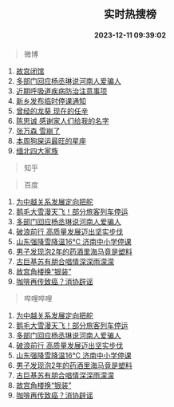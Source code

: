 <div align="center"><h2>实时热搜榜</h2><h4>2023-12-11 09:39:02</h4></div>

> 微博  

1. [故宫闭馆](https://s.weibo.com/weibo?q=%E6%95%85%E5%AE%AB%E9%97%AD%E9%A6%86&t=31&band_rank=1&Refer=top)<br />
2. [多部门回应杨丞琳说河南人爱骗人](https://s.weibo.com/weibo?q=%23%E5%A4%9A%E9%83%A8%E9%97%A8%E5%9B%9E%E5%BA%94%E6%9D%A8%E4%B8%9E%E7%90%B3%E8%AF%B4%E6%B2%B3%E5%8D%97%E4%BA%BA%E7%88%B1%E9%AA%97%E4%BA%BA%23&t=31&band_rank=2&Refer=top)<br />
3. [近期呼吸道疾病防治注意事项](https://s.weibo.com/weibo?q=%23%E8%BF%91%E6%9C%9F%E5%91%BC%E5%90%B8%E9%81%93%E7%96%BE%E7%97%85%E9%98%B2%E6%B2%BB%E6%B3%A8%E6%84%8F%E4%BA%8B%E9%A1%B9%23&t=31&band_rank=3&Refer=top)<br />
4. [新乡发布临时停课通知](https://s.weibo.com/weibo?q=%23%E6%96%B0%E4%B9%A1%E5%8F%91%E5%B8%83%E4%B8%B4%E6%97%B6%E5%81%9C%E8%AF%BE%E9%80%9A%E7%9F%A5%23&t=31&band_rank=4&Refer=top)<br />
5. [曾经的龙葵 现在的任辛](https://s.weibo.com/weibo?q=%E6%9B%BE%E7%BB%8F%E7%9A%84%E9%BE%99%E8%91%B5%20%E7%8E%B0%E5%9C%A8%E7%9A%84%E4%BB%BB%E8%BE%9B&t=31&band_rank=5&Refer=top)<br />
6. [陈思诚 感谢家人们给我的名字](https://s.weibo.com/weibo?q=%E9%99%88%E6%80%9D%E8%AF%9A%20%E6%84%9F%E8%B0%A2%E5%AE%B6%E4%BA%BA%E4%BB%AC%E7%BB%99%E6%88%91%E7%9A%84%E5%90%8D%E5%AD%97&t=31&band_rank=6&Refer=top)<br />
7. [张万森 雪崩了](https://s.weibo.com/weibo?q=%E5%BC%A0%E4%B8%87%E6%A3%AE%20%E9%9B%AA%E5%B4%A9%E4%BA%86&t=31&band_rank=7&Refer=top)<br />
8. [本周狗屎运最旺的星座](https://s.weibo.com/weibo?q=%E6%9C%AC%E5%91%A8%E7%8B%97%E5%B1%8E%E8%BF%90%E6%9C%80%E6%97%BA%E7%9A%84%E6%98%9F%E5%BA%A7&t=31&band_rank=8&Refer=top)<br />
9. [缅北四大家族](https://s.weibo.com/weibo?q=%E7%BC%85%E5%8C%97%E5%9B%9B%E5%A4%A7%E5%AE%B6%E6%97%8F&t=31&band_rank=9&Refer=top)<br />

> 知乎  


> 百度  

1. [为中越关系发展定向把舵](https://www.baidu.com/s?wd=%E4%B8%BA%E4%B8%AD%E8%B6%8A%E5%85%B3%E7%B3%BB%E5%8F%91%E5%B1%95%E5%AE%9A%E5%90%91%E6%8A%8A%E8%88%B5&sa=fyb_news&rsv_dl=fyb_news)<br />
2. [鹅毛大雪漫天飞！部分旅客列车停运](https://www.baidu.com/s?wd=%E9%B9%85%E6%AF%9B%E5%A4%A7%E9%9B%AA%E6%BC%AB%E5%A4%A9%E9%A3%9E%EF%BC%81%E9%83%A8%E5%88%86%E6%97%85%E5%AE%A2%E5%88%97%E8%BD%A6%E5%81%9C%E8%BF%90&sa=fyb_news&rsv_dl=fyb_news)<br />
3. [多部门回应杨丞琳说河南人爱骗人](https://www.baidu.com/s?wd=%E5%A4%9A%E9%83%A8%E9%97%A8%E5%9B%9E%E5%BA%94%E6%9D%A8%E4%B8%9E%E7%90%B3%E8%AF%B4%E6%B2%B3%E5%8D%97%E4%BA%BA%E7%88%B1%E9%AA%97%E4%BA%BA&sa=fyb_news&rsv_dl=fyb_news)<br />
4. [破浪前行 高质量发展迈出坚实步伐](https://www.baidu.com/s?wd=%E7%A0%B4%E6%B5%AA%E5%89%8D%E8%A1%8C+%E9%AB%98%E8%B4%A8%E9%87%8F%E5%8F%91%E5%B1%95%E8%BF%88%E5%87%BA%E5%9D%9A%E5%AE%9E%E6%AD%A5%E4%BC%90&sa=fyb_news&rsv_dl=fyb_news)<br />
5. [山东强降雪降温16℃ 济南中小学停课](https://www.baidu.com/s?wd=%E5%B1%B1%E4%B8%9C%E5%BC%BA%E9%99%8D%E9%9B%AA%E9%99%8D%E6%B8%A916%E2%84%83+%E6%B5%8E%E5%8D%97%E4%B8%AD%E5%B0%8F%E5%AD%A6%E5%81%9C%E8%AF%BE&sa=fyb_news&rsv_dl=fyb_news)<br />
6. [男子发现泡2年的药酒里海马竟是塑料](https://www.baidu.com/s?wd=%E7%94%B7%E5%AD%90%E5%8F%91%E7%8E%B0%E6%B3%A12%E5%B9%B4%E7%9A%84%E8%8D%AF%E9%85%92%E9%87%8C%E6%B5%B7%E9%A9%AC%E7%AB%9F%E6%98%AF%E5%A1%91%E6%96%99&sa=fyb_news&rsv_dl=fyb_news)<br />
7. [古巨基苏有朋合唱情深深雨濛濛](https://www.baidu.com/s?wd=%E5%8F%A4%E5%B7%A8%E5%9F%BA%E8%8B%8F%E6%9C%89%E6%9C%8B%E5%90%88%E5%94%B1%E6%83%85%E6%B7%B1%E6%B7%B1%E9%9B%A8%E6%BF%9B%E6%BF%9B&sa=fyb_news&rsv_dl=fyb_news)<br />
8. [故宫角楼换“银装”](https://www.baidu.com/s?wd=%E6%95%85%E5%AE%AB%E8%A7%92%E6%A5%BC%E6%8D%A2%E2%80%9C%E9%93%B6%E8%A3%85%E2%80%9D&sa=fyb_news&rsv_dl=fyb_news)<br />
9. [咖啡再传致癌？消协辟谣](https://www.baidu.com/s?wd=%E5%92%96%E5%95%A1%E5%86%8D%E4%BC%A0%E8%87%B4%E7%99%8C%EF%BC%9F%E6%B6%88%E5%8D%8F%E8%BE%9F%E8%B0%A3&sa=fyb_news&rsv_dl=fyb_news)<br />

> 哔哩哔哩  

1. [为中越关系发展定向把舵](https://www.baidu.com/s?wd=%E4%B8%BA%E4%B8%AD%E8%B6%8A%E5%85%B3%E7%B3%BB%E5%8F%91%E5%B1%95%E5%AE%9A%E5%90%91%E6%8A%8A%E8%88%B5&sa=fyb_news&rsv_dl=fyb_news)<br />
2. [鹅毛大雪漫天飞！部分旅客列车停运](https://www.baidu.com/s?wd=%E9%B9%85%E6%AF%9B%E5%A4%A7%E9%9B%AA%E6%BC%AB%E5%A4%A9%E9%A3%9E%EF%BC%81%E9%83%A8%E5%88%86%E6%97%85%E5%AE%A2%E5%88%97%E8%BD%A6%E5%81%9C%E8%BF%90&sa=fyb_news&rsv_dl=fyb_news)<br />
3. [多部门回应杨丞琳说河南人爱骗人](https://www.baidu.com/s?wd=%E5%A4%9A%E9%83%A8%E9%97%A8%E5%9B%9E%E5%BA%94%E6%9D%A8%E4%B8%9E%E7%90%B3%E8%AF%B4%E6%B2%B3%E5%8D%97%E4%BA%BA%E7%88%B1%E9%AA%97%E4%BA%BA&sa=fyb_news&rsv_dl=fyb_news)<br />
4. [破浪前行 高质量发展迈出坚实步伐](https://www.baidu.com/s?wd=%E7%A0%B4%E6%B5%AA%E5%89%8D%E8%A1%8C+%E9%AB%98%E8%B4%A8%E9%87%8F%E5%8F%91%E5%B1%95%E8%BF%88%E5%87%BA%E5%9D%9A%E5%AE%9E%E6%AD%A5%E4%BC%90&sa=fyb_news&rsv_dl=fyb_news)<br />
5. [山东强降雪降温16℃ 济南中小学停课](https://www.baidu.com/s?wd=%E5%B1%B1%E4%B8%9C%E5%BC%BA%E9%99%8D%E9%9B%AA%E9%99%8D%E6%B8%A916%E2%84%83+%E6%B5%8E%E5%8D%97%E4%B8%AD%E5%B0%8F%E5%AD%A6%E5%81%9C%E8%AF%BE&sa=fyb_news&rsv_dl=fyb_news)<br />
6. [男子发现泡2年的药酒里海马竟是塑料](https://www.baidu.com/s?wd=%E7%94%B7%E5%AD%90%E5%8F%91%E7%8E%B0%E6%B3%A12%E5%B9%B4%E7%9A%84%E8%8D%AF%E9%85%92%E9%87%8C%E6%B5%B7%E9%A9%AC%E7%AB%9F%E6%98%AF%E5%A1%91%E6%96%99&sa=fyb_news&rsv_dl=fyb_news)<br />
7. [古巨基苏有朋合唱情深深雨濛濛](https://www.baidu.com/s?wd=%E5%8F%A4%E5%B7%A8%E5%9F%BA%E8%8B%8F%E6%9C%89%E6%9C%8B%E5%90%88%E5%94%B1%E6%83%85%E6%B7%B1%E6%B7%B1%E9%9B%A8%E6%BF%9B%E6%BF%9B&sa=fyb_news&rsv_dl=fyb_news)<br />
8. [故宫角楼换“银装”](https://www.baidu.com/s?wd=%E6%95%85%E5%AE%AB%E8%A7%92%E6%A5%BC%E6%8D%A2%E2%80%9C%E9%93%B6%E8%A3%85%E2%80%9D&sa=fyb_news&rsv_dl=fyb_news)<br />
9. [咖啡再传致癌？消协辟谣](https://www.baidu.com/s?wd=%E5%92%96%E5%95%A1%E5%86%8D%E4%BC%A0%E8%87%B4%E7%99%8C%EF%BC%9F%E6%B6%88%E5%8D%8F%E8%BE%9F%E8%B0%A3&sa=fyb_news&rsv_dl=fyb_news)<br />
